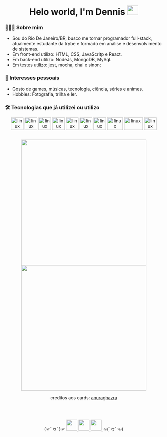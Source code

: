 <h1 align='center'>
	 Helo world, I'm Dennis <a href="https://github.com/dennisMarcelo?tab=repositories" target="_blank"> <img src="https://i.ibb.co/TkS0mJk/github.png" width="35px" height="30px"> <a>
</h1>
	
###  👨🏽‍💻 Sobre mim
- Sou do Rio De Janeiro/BR, busco me tornar programador full-stack, atualmente estudante da trybe e formado em análise e desenvolvimento de sistemas. 
- Em front-end utilizo: HTML, CSS, JavaScritp e React.
- Em back-end utilizo: NodeJs, MongoDB, MySql.
- Em testes utilizo: jest, mocha, chai e sinon;

### 🎯 Interesses pessoais
- Gosto de games, músicas, tecnologia, ciência, séries e animes.
- Hobbies: Fotografia, trilha e ler.

	
### 🛠 Tecnologias que já utilizei ou utilizo
<p align="center">
	<img align="center" alt="linux" height="40" width="40" src="https://user-images.githubusercontent.com/37647447/120833071-bece5b00-c537-11eb-816b-45c7ce8b25e0.png"/>
	<img align="center" alt="linux" height="40" width="40" src="https://user-images.githubusercontent.com/37647447/120833687-782d3080-c538-11eb-84da-6bef4faa4c8d.png"/>
	<img align="center" alt="linux" height="40" width="40" src="https://user-images.githubusercontent.com/37647447/120834842-f3431680-c539-11eb-910c-3393d461b9cf.png"/>
	<img align="center" alt="linux" height="40" width="40" src="https://user-images.githubusercontent.com/37647447/120834949-18378980-c53a-11eb-91ae-d76f757ee79a.png"/>
	<img align="center" alt="linux" height="40" width="40" src="https://user-images.githubusercontent.com/37647447/120835062-3a310c00-c53a-11eb-9835-ea20b60a8895.png"/>
	<img align="center" alt="linux" height="40" width="40" src="https://user-images.githubusercontent.com/37647447/120835219-6a78aa80-c53a-11eb-94b5-83b1c30b38e9.png"/>
	<img align="center" alt="linux" height="40" width="40" src="https://user-images.githubusercontent.com/37647447/120835644-f68ad200-c53a-11eb-8088-f0fe7d9b0c7d.png"/>
	<img align="center" alt="linux" height="40" width="50" src="https://user-images.githubusercontent.com/37647447/120839239-13290900-c53f-11eb-9c26-13260f9e75ac.png"/>
	<img align="center" alt="linux" height="40" width="60" src="https://user-images.githubusercontent.com/37647447/120838798-9d24a200-c53e-11eb-9aef-8f6968636a06.png"/>
	<img align="center" alt="linux" height="40" width="40" src="https://user-images.githubusercontent.com/37647447/120836124-9a747d80-c53b-11eb-8744-42232a86b6eb.png"/>
</p>

<br />	

<div align="center">
 <img width="400em" src="https://github-readme-stats.vercel.app/api?username=dennisMarcelo&count_private=true&show_icons=true&theme=blue-green" />
 <img width="400em" src="https://github-readme-stats.vercel.app/api/top-langs/?username=dennisMarcelo&layout=compact&theme=blue-green" />
	
 <br/>
	
 creditos aos cards: <a href="https://github.com/anuraghazra/github-readme-stats">anuraghazra</a>
<div>

<br />
<br />
	
<p align='center'>
  (☞ﾟヮﾟ)☞
  <a href="https://www.linkedin.com/in/dennis-marcelo/" target="_blank">
    <img src="https://i.ibb.co/BC936QV/linkedin.png" width="35px" height="35px">
  </a>
	<a href="https://www.facebook.com/dennis.marcelo.77/" target="_blank">
  	<img src="https://user-images.githubusercontent.com/37647447/120836798-59309d80-c53c-11eb-97d0-0929f3eb63e2.png" width="35px" height="35px">
  </a>
  <a href="https://www.instagram.com/dms.im410/" target="_blank">
    <img src="https://i.ibb.co/s1wLqwx/instagram.png" width="35px" height="35">
  </a>
 ☜(ﾟヮﾟ☜)
<p/>


<!--
**dennisMarcelo/dennisMarcelo** is a ✨ _special_ ✨ repository because its `README.md` (this file) appears on your GitHub profile.

Here are some ideas to get you started:

- 🔭 I’m currently working on ...
- 🌱 I’m currently learning ...
- 👯 I’m looking to collaborate on ...
- 🤔 I’m looking for help with ...
- 💬 Ask me about ...
- 📫 How to reach me: ...
- 😄 Pronouns: ...
- ⚡ Fun fact: ...
-->
